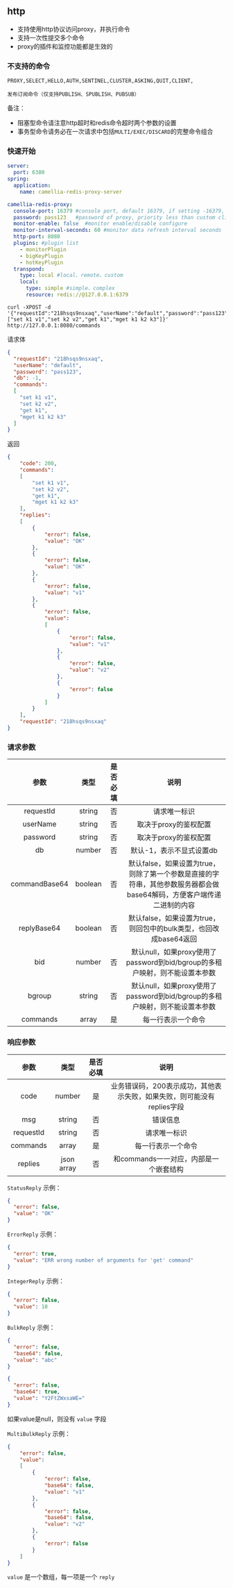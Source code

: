 
## http

* 支持使用http协议访问proxy，并执行命令
* 支持一次性提交多个命令
* proxy的插件和监控功能都是生效的

### 不支持的命令
```
PROXY,SELECT,HELLO,AUTH,SENTINEL,CLUSTER,ASKING,QUIT,CLIENT,
```
```
发布订阅命令（仅支持PUBLISH、SPUBLISH、PUBSUB）
```

备注：  
* 阻塞型命令请注意http超时和redis命令超时两个参数的设置
* 事务型命令请务必在一次请求中包括`MULTI/EXEC/DISCARD`的完整命令组合

### 快速开始

```yaml
server:
  port: 6380
spring:
  application:
    name: camellia-redis-proxy-server

camellia-redis-proxy:
  console-port: 16379 #console port, default 16379, if setting -16379, proxy will choose a random port, if setting 0, will disable console
  password: pass123   #password of proxy, priority less than custom client-auth-provider-class-name
  monitor-enable: false  #monitor enable/disable configure
  monitor-interval-seconds: 60 #monitor data refresh interval seconds
  http-port: 8080
  plugins: #plugin list
    - monitorPlugin
    - bigKeyPlugin
    - hotKeyPlugin
  transpond:
    type: local #local、remote、custom
    local:
      type: simple #simple、complex
      resource: redis://@127.0.0.1:6379
```


```shell
curl -XPOST -d '{"requestId":"218hsqs9nsxaq","userName":"default","password":"pass123","commands":["set k1 v1","set k2 v2","get k1","mget k1 k2 k3"]}' http://127.0.0.1:8080/commands
```

请求体
```json
{
  "requestId": "218hsqs9nsxaq",
  "userName": "default",
  "password": "pass123",
  "db": -1,
  "commands":
  [
    "set k1 v1",
    "set k2 v2",
    "get k1",
    "mget k1 k2 k3"
  ]
}
```

返回
```json
{
    "code": 200,
    "commands":
    [
        "set k1 v1",
        "set k2 v2",
        "get k1",
        "mget k1 k2 k3"
    ],
    "replies":
    [
        {
            "error": false,
            "value": "OK"
        },
        {
            "error": false,
            "value": "OK"
        },
        {
            "error": false,
            "value": "v1"
        },
        {
            "error": false,
            "value":
            [
                {
                    "error": false,
                    "value": "v1"
                },
                {
                    "error": false,
                    "value": "v2"
                },
                {
                    "error": false
                }
            ]
        }
    ],
    "requestId": "218hsqs9nsxaq"
}
```

### 请求参数

|      参数       |   类型    | 是否必填 |                                 说明                                 |
|:-------------:|:-------:|:----:|:------------------------------------------------------------------:|
|   requestId   | string  |  否   |                               请求唯一标识                               |
|   userName    | string  |  否   |                           取决于proxy的鉴权配置                            |
|   password    | string  |  否   |                           取决于proxy的鉴权配置                            |
|      db       | number  |  否   |                           默认-1，表示不显式设置db                           |
| commandBase64 | boolean |  否   | 默认false，如果设置为true，则除了第一个参数是直接的字符串，其他参数服务器都会做base64解码，方便客户端传递二进制的内容 |
|  replyBase64  | boolean |  否   |             默认false，如果设置为true，则回包中的bulk类型，也回改成base64返回             |
|      bid      | number  |  否   |        默认null，如果proxy使用了password到bid/bgroup的多租户映射，则不能设置本参数         |
|    bgroup     | string  |  否   |        默认null，如果proxy使用了password到bid/bgroup的多租户映射，则不能设置本参数         |
|   commands    |  array  |  是   |                             每一行表示一个命令                              |

### 响应参数

|    参数     |     类型     | 是否必填 |                    说明                    |
|:---------:|:----------:|:----:|:----------------------------------------:|
|   code    |   number   |  是   | 业务错误码，200表示成功，其他表示失败，如果失败，则可能没有replies字段 |
|    msg    |   string   |  否   |                   错误信息                   |
| requestId |   string   |  否   |                  请求唯一标识                  |
| commands  |   array    |  是   |                每一行表示一个命令                 |
|  replies  | json array |  否   |         和commands一一对应，内部是一个嵌套结构          |

`StatusReply` 示例：
```json
{
  "error": false,
  "value": "OK"
}
```

`ErrorReply` 示例：
```json
{
  "error": true,
  "value": "ERR wrong number of arguments for 'get' command"
}
```

`IntegerReply` 示例：
```json
{
  "error": false,
  "value": 10
}
```

`BulkReply` 示例：
```json
{
  "error": false,
  "base64": false,
  "value": "abc"
}
```
```json
{
  "error": false,
  "base64": true,
  "value": "Y2FtZWxsaWE="
}
```
如果value是null，则没有 `value` 字段

`MultiBulkReply` 示例：
```json
{
    "error": false,
    "value":
    [
        {
            "error": false,
            "base64": false,
            "value": "v1"
        },
        {
            "error": false,
            "base64": false,
            "value": "v2"
        },
        {
            "error": false
        }
    ]
}
```
`value` 是一个数组，每一项是一个 `reply`  